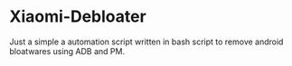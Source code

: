 # Xiaomi-Debloater
Just a simple a automation script written in bash script to remove android bloatwares using ADB and PM.
